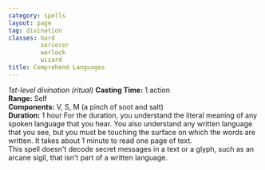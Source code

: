 ```yaml
---
category: spells
layout: page
tag: divination
classes: bard
         sorcerer
         warlock
         wizard
title: Comprehend Languages 
---
```

_1st-level divination (ritual)_ 
**Casting Time:** 1 action    
**Range:** Self    
**Components:** V, S, M (a pinch of soot and salt)    
**Duration:** 1 hour 
For the duration, you understand the literal meaning of any spoken language that you hear. You also understand any written language that you see, but you must be touching the surface on which the words are written. It takes about 1 minute to read one page of text.    
This spell doesn't decode secret messages in a text or a glyph, such as an arcane sigil, that isn't part of a written language. 